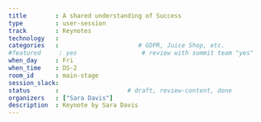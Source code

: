 ```yaml
---
title        : A shared understanding of Success
type         : user-session
track        : Keynotes
technology   :
categories   :                      # GDPR, Juice Shop, etc.
#featured     : yes                  # review with summit team "yes"
when_day     : Fri
when_time    : DS-2
room_id      : main-stage
session_slack:
status       :                   # draft, review-content, done
organizers   : ["Sara Davis"]
description  : Keynote by Sara Davis
---
```


<!--(add intro)

## WHY

(...)

## What

(...)

## Outcomes

(...)

## References

(...)


## Previous-->
